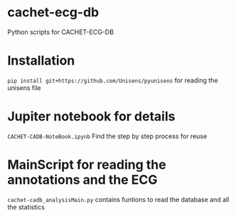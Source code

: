 # cachet-ecg-db
Python scripts for CACHET-ECG-DB 



# Installation
```pip install git+https://github.com/Unisens/pyunisens```
for reading the unisens file 

#  Jupiter notebook for details
   ```CACHET-CADB-NoteBook.ipynb``` Find the step by step process for reuse 

# MainScript for reading the annotations and the ECG 
 ```cachet-cadb_analysisMain.py```  contains funtions to read the database and all the statistics 

